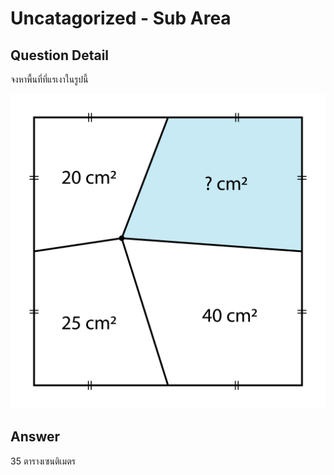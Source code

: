 # Uncatagorized - Sub Area
## Question Detail
จงหาพื้นที่ที่แรเงาในรูปนี้

![](assets/sub_area.png)

## Answer
35 ตารางเซนติเมตร
